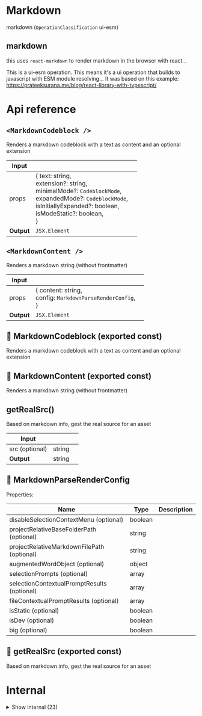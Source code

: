 # Markdown

markdown (`OperationClassification` ui-esm)


## markdown

this uses `react-markdown` to render markdown in the browser with react...

This is a ui-esm operation. This means it's a ui operation that builds to javascript with ESM module resolving... It was based on this example: https://prateeksurana.me/blog/react-library-with-typescript/




# Api reference

## `<MarkdownCodeblock />`

Renders a markdown codeblock with a text as content and an optional extension


| Input      |    |    |
| ---------- | -- | -- |
| props | { text: string, <br />extension?: string, <br />minimalMode?: `CodeblockMode`, <br />expandedMode?: `CodeblockMode`, <br />isInitiallyExpanded?: boolean, <br />isModeStatic?: boolean, <br /> } |  |
| **Output** | `JSX.Element`   |    |



## `<MarkdownContent />`

Renders a markdown string (without frontmatter)


| Input      |    |    |
| ---------- | -- | -- |
| props | { content: string, <br />config: `MarkdownParseRenderConfig`, <br /> } |  |
| **Output** | `JSX.Element`   |    |



## 📄 MarkdownCodeblock (exported const)

Renders a markdown codeblock with a text as content and an optional extension


## 📄 MarkdownContent (exported const)

Renders a markdown string (without frontmatter)


## getRealSrc()

Based on markdown info, gest the real source for an asset


| Input      |    |    |
| ---------- | -- | -- |
| src (optional) | string |  |,| config | `MarkdownParseRenderConfig` |  |
| **Output** | string   |    |



## 🔹 MarkdownParseRenderConfig

Properties: 

 | Name | Type | Description |
|---|---|---|
| disableSelectionContextMenu (optional) | boolean |  |
| projectRelativeBaseFolderPath (optional) | string |  |
| projectRelativeMarkdownFilePath (optional) | string |  |
| augmentedWordObject (optional) | object |  |
| selectionPrompts (optional) | array |  |
| selectionContextualPromptResults (optional) | array |  |
| fileContextualPromptResults (optional) | array |  |
| isStatic (optional) | boolean |  |
| isDev (optional) | boolean |  |
| big (optional) | boolean |  |



## 📄 getRealSrc (exported const)

Based on markdown info, gest the real source for an asset

# Internal

<details><summary>Show internal (23)</summary>
    
  # getUrlFromRelativeUrl()

gets the renderable asset url from the relative url


| Input      |    |    |
| ---------- | -- | -- |
| relativeUrl | string |  |,| relativeUrlStrategy | api / static |  |,| projectRelativeBaseFolderPath | string |  |,| projectRelativeMarkdownFilePath | string |  |
| **Output** | string   |    |



## getYoutubeId()

| Input      |    |    |
| ---------- | -- | -- |
| url (optional) | string |  |
| **Output** | string   |    |



## `<HtmlHeader />`

| Input      |    |    |
| ---------- | -- | -- |
| - | | |
| **Output** | `JSX.Element`   |    |



## `<MarkdownContentRender />`

| Input      |    |    |
| ---------- | -- | -- |
| props | { content: string, <br />config: `MarkdownParseRenderConfig`, <br /> } |  |
| **Output** | `JSX.Element`   |    |



## `<Parameter />`

In markdown, if you wish to refer to a parameter, you can backtick it and put a "." in front. You can also add a value to it if you wish, by adding the ":" and the value afterwards.


| Input      |    |    |
| ---------- | -- | -- |
| props | { text: string, <br /> } |  |
| **Output** | `JSX.Element`   |    |



## renderFrontmatter()

Renders markdown frontmatter parameters (and optionally a spacer)


| Input      |    |    |
| ---------- | -- | -- |
| parameters | `Frontmatter` |  |,| config (optional) | { renderSpacer?: boolean, <br /> } |  |
| **Output** | `JSX.Element`   |    |



## renderMarkdownChunk()

renders a MarkdownChunk interface


| Input      |    |    |
| ---------- | -- | -- |
| chunk | `MarkdownChunk` |  |,| config | `MarkdownParseRenderConfig` |  |
| **Output** | `JSX.Element`   |    |



## renderMarkdownParse()

renders the MardkownParse interface (including frontmatter)


| Input      |    |    |
| ---------- | -- | -- |
| markdownParse | `MarkdownParse` |  |,| config | `MarkdownParseRenderConfig` |  |
| **Output** | `JSX.Element`   |    |



## renderMarkdownTitle()

renders a markdown title (level should be 1 for h1 and 6 for h6)


| Input      |    |    |
| ---------- | -- | -- |
| title | string |  |,| level | number |  |
| **Output** | `JSX.Element`   |    |



## useOpenHashDetails()

| Input      |    |    |
| ---------- | -- | -- |
| - | | |
| **Output** |    |    |



## 🔹 CodeblockMode

## 📄 defaultExpandedMode (exported const)

## 📄 defaultMinimalMode (exported const)

## 📄 getUrlFromRelativeUrl (exported const)

gets the renderable asset url from the relative url


## 📄 getYoutubeId (exported const)

## 📄 HtmlHeader (exported const)

## 📄 MarkdownContentRender (exported const)

## 📄 Parameter (exported const)

In markdown, if you wish to refer to a parameter, you can backtick it and put a "." in front. You can also add a value to it if you wish, by adding the ":" and the value afterwards.


## 📄 renderFrontmatter (exported const)

Renders markdown frontmatter parameters (and optionally a spacer)


## 📄 renderMarkdownChunk (exported const)

renders a MarkdownChunk interface


## 📄 renderMarkdownParse (exported const)

renders the MardkownParse interface (including frontmatter)


## 📄 renderMarkdownTitle (exported const)

renders a markdown title (level should be 1 for h1 and 6 for h6)


## 📄 useOpenHashDetails (exported const)

  </details>

